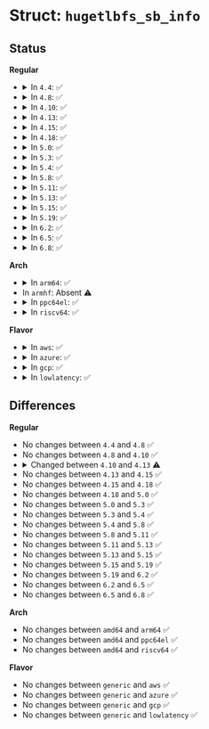# Struct: <code>hugetlbfs_sb_info</code>

## Status
<b>Regular</b>
<ul>
<li>
<details>
<summary>In <code>4.4</code>: ✅</summary>

```c
struct hugetlbfs_sb_info {
    long int max_inodes;
    long int free_inodes;
    spinlock_t stat_lock;
    struct hstate *hstate;
    struct hugepage_subpool *spool;
};
```
</details>
</li>
<li>
<details>
<summary>In <code>4.8</code>: ✅</summary>

```c
struct hugetlbfs_sb_info {
    long int max_inodes;
    long int free_inodes;
    spinlock_t stat_lock;
    struct hstate *hstate;
    struct hugepage_subpool *spool;
};
```
</details>
</li>
<li>
<details>
<summary>In <code>4.10</code>: ✅</summary>

```c
struct hugetlbfs_sb_info {
    long int max_inodes;
    long int free_inodes;
    spinlock_t stat_lock;
    struct hstate *hstate;
    struct hugepage_subpool *spool;
};
```
</details>
</li>
<li>
<details>
<summary>In <code>4.13</code>: ✅</summary>

```c
struct hugetlbfs_sb_info {
    long int max_inodes;
    long int free_inodes;
    spinlock_t stat_lock;
    struct hstate *hstate;
    struct hugepage_subpool *spool;
    kuid_t uid;
    kgid_t gid;
    umode_t mode;
};
```
</details>
</li>
<li>
<details>
<summary>In <code>4.15</code>: ✅</summary>

```c
struct hugetlbfs_sb_info {
    long int max_inodes;
    long int free_inodes;
    spinlock_t stat_lock;
    struct hstate *hstate;
    struct hugepage_subpool *spool;
    kuid_t uid;
    kgid_t gid;
    umode_t mode;
};
```
</details>
</li>
<li>
<details>
<summary>In <code>4.18</code>: ✅</summary>

```c
struct hugetlbfs_sb_info {
    long int max_inodes;
    long int free_inodes;
    spinlock_t stat_lock;
    struct hstate *hstate;
    struct hugepage_subpool *spool;
    kuid_t uid;
    kgid_t gid;
    umode_t mode;
};
```
</details>
</li>
<li>
<details>
<summary>In <code>5.0</code>: ✅</summary>

```c
struct hugetlbfs_sb_info {
    long int max_inodes;
    long int free_inodes;
    spinlock_t stat_lock;
    struct hstate *hstate;
    struct hugepage_subpool *spool;
    kuid_t uid;
    kgid_t gid;
    umode_t mode;
};
```
</details>
</li>
<li>
<details>
<summary>In <code>5.3</code>: ✅</summary>

```c
struct hugetlbfs_sb_info {
    long int max_inodes;
    long int free_inodes;
    spinlock_t stat_lock;
    struct hstate *hstate;
    struct hugepage_subpool *spool;
    kuid_t uid;
    kgid_t gid;
    umode_t mode;
};
```
</details>
</li>
<li>
<details>
<summary>In <code>5.4</code>: ✅</summary>

```c
struct hugetlbfs_sb_info {
    long int max_inodes;
    long int free_inodes;
    spinlock_t stat_lock;
    struct hstate *hstate;
    struct hugepage_subpool *spool;
    kuid_t uid;
    kgid_t gid;
    umode_t mode;
};
```
</details>
</li>
<li>
<details>
<summary>In <code>5.8</code>: ✅</summary>

```c
struct hugetlbfs_sb_info {
    long int max_inodes;
    long int free_inodes;
    spinlock_t stat_lock;
    struct hstate *hstate;
    struct hugepage_subpool *spool;
    kuid_t uid;
    kgid_t gid;
    umode_t mode;
};
```
</details>
</li>
<li>
<details>
<summary>In <code>5.11</code>: ✅</summary>

```c
struct hugetlbfs_sb_info {
    long int max_inodes;
    long int free_inodes;
    spinlock_t stat_lock;
    struct hstate *hstate;
    struct hugepage_subpool *spool;
    kuid_t uid;
    kgid_t gid;
    umode_t mode;
};
```
</details>
</li>
<li>
<details>
<summary>In <code>5.13</code>: ✅</summary>

```c
struct hugetlbfs_sb_info {
    long int max_inodes;
    long int free_inodes;
    spinlock_t stat_lock;
    struct hstate *hstate;
    struct hugepage_subpool *spool;
    kuid_t uid;
    kgid_t gid;
    umode_t mode;
};
```
</details>
</li>
<li>
<details>
<summary>In <code>5.15</code>: ✅</summary>

```c
struct hugetlbfs_sb_info {
    long int max_inodes;
    long int free_inodes;
    spinlock_t stat_lock;
    struct hstate *hstate;
    struct hugepage_subpool *spool;
    kuid_t uid;
    kgid_t gid;
    umode_t mode;
};
```
</details>
</li>
<li>
<details>
<summary>In <code>5.19</code>: ✅</summary>

```c
struct hugetlbfs_sb_info {
    long int max_inodes;
    long int free_inodes;
    spinlock_t stat_lock;
    struct hstate *hstate;
    struct hugepage_subpool *spool;
    kuid_t uid;
    kgid_t gid;
    umode_t mode;
};
```
</details>
</li>
<li>
<details>
<summary>In <code>6.2</code>: ✅</summary>

```c
struct hugetlbfs_sb_info {
    long int max_inodes;
    long int free_inodes;
    spinlock_t stat_lock;
    struct hstate *hstate;
    struct hugepage_subpool *spool;
    kuid_t uid;
    kgid_t gid;
    umode_t mode;
};
```
</details>
</li>
<li>
<details>
<summary>In <code>6.5</code>: ✅</summary>

```c
struct hugetlbfs_sb_info {
    long int max_inodes;
    long int free_inodes;
    spinlock_t stat_lock;
    struct hstate *hstate;
    struct hugepage_subpool *spool;
    kuid_t uid;
    kgid_t gid;
    umode_t mode;
};
```
</details>
</li>
<li>
<details>
<summary>In <code>6.8</code>: ✅</summary>

```c
struct hugetlbfs_sb_info {
    long int max_inodes;
    long int free_inodes;
    spinlock_t stat_lock;
    struct hstate *hstate;
    struct hugepage_subpool *spool;
    kuid_t uid;
    kgid_t gid;
    umode_t mode;
};
```
</details>
</li>
</ul>
<b>Arch</b>
<ul>
<li>
<details>
<summary>In <code>arm64</code>: ✅</summary>

```c
struct hugetlbfs_sb_info {
    long int max_inodes;
    long int free_inodes;
    spinlock_t stat_lock;
    struct hstate *hstate;
    struct hugepage_subpool *spool;
    kuid_t uid;
    kgid_t gid;
    umode_t mode;
};
```
</details>
</li>
<li>
In <code>armhf</code>: Absent ⚠️
</li>
<li>
<details>
<summary>In <code>ppc64el</code>: ✅</summary>

```c
struct hugetlbfs_sb_info {
    long int max_inodes;
    long int free_inodes;
    spinlock_t stat_lock;
    struct hstate *hstate;
    struct hugepage_subpool *spool;
    kuid_t uid;
    kgid_t gid;
    umode_t mode;
};
```
</details>
</li>
<li>
<details>
<summary>In <code>riscv64</code>: ✅</summary>

```c
struct hugetlbfs_sb_info {
    long int max_inodes;
    long int free_inodes;
    spinlock_t stat_lock;
    struct hstate *hstate;
    struct hugepage_subpool *spool;
    kuid_t uid;
    kgid_t gid;
    umode_t mode;
};
```
</details>
</li>
</ul>
<b>Flavor</b>
<ul>
<li>
<details>
<summary>In <code>aws</code>: ✅</summary>

```c
struct hugetlbfs_sb_info {
    long int max_inodes;
    long int free_inodes;
    spinlock_t stat_lock;
    struct hstate *hstate;
    struct hugepage_subpool *spool;
    kuid_t uid;
    kgid_t gid;
    umode_t mode;
};
```
</details>
</li>
<li>
<details>
<summary>In <code>azure</code>: ✅</summary>

```c
struct hugetlbfs_sb_info {
    long int max_inodes;
    long int free_inodes;
    spinlock_t stat_lock;
    struct hstate *hstate;
    struct hugepage_subpool *spool;
    kuid_t uid;
    kgid_t gid;
    umode_t mode;
};
```
</details>
</li>
<li>
<details>
<summary>In <code>gcp</code>: ✅</summary>

```c
struct hugetlbfs_sb_info {
    long int max_inodes;
    long int free_inodes;
    spinlock_t stat_lock;
    struct hstate *hstate;
    struct hugepage_subpool *spool;
    kuid_t uid;
    kgid_t gid;
    umode_t mode;
};
```
</details>
</li>
<li>
<details>
<summary>In <code>lowlatency</code>: ✅</summary>

```c
struct hugetlbfs_sb_info {
    long int max_inodes;
    long int free_inodes;
    spinlock_t stat_lock;
    struct hstate *hstate;
    struct hugepage_subpool *spool;
    kuid_t uid;
    kgid_t gid;
    umode_t mode;
};
```
</details>
</li>
</ul>

## Differences
<b>Regular</b>
<ul>
<li>
No changes between <code>4.4</code> and <code>4.8</code> ✅
</li>
<li>
No changes between <code>4.8</code> and <code>4.10</code> ✅
</li>
<li>
<details>
<summary>Changed between <code>4.10</code> and <code>4.13</code> ⚠️</summary>
<ul>
<li>
<b>Field added. </b>
<code>kuid_t uid</code>
</li>
<li>
<b>Field added. </b>
<code>kgid_t gid</code>
</li>
<li>
<b>Field added. </b>
<code>umode_t mode</code>
</li>
</ul>
</details>
</li>
<li>
No changes between <code>4.13</code> and <code>4.15</code> ✅
</li>
<li>
No changes between <code>4.15</code> and <code>4.18</code> ✅
</li>
<li>
No changes between <code>4.18</code> and <code>5.0</code> ✅
</li>
<li>
No changes between <code>5.0</code> and <code>5.3</code> ✅
</li>
<li>
No changes between <code>5.3</code> and <code>5.4</code> ✅
</li>
<li>
No changes between <code>5.4</code> and <code>5.8</code> ✅
</li>
<li>
No changes between <code>5.8</code> and <code>5.11</code> ✅
</li>
<li>
No changes between <code>5.11</code> and <code>5.13</code> ✅
</li>
<li>
No changes between <code>5.13</code> and <code>5.15</code> ✅
</li>
<li>
No changes between <code>5.15</code> and <code>5.19</code> ✅
</li>
<li>
No changes between <code>5.19</code> and <code>6.2</code> ✅
</li>
<li>
No changes between <code>6.2</code> and <code>6.5</code> ✅
</li>
<li>
No changes between <code>6.5</code> and <code>6.8</code> ✅
</li>
</ul>
<b>Arch</b>
<ul>
<li>
No changes between <code>amd64</code> and <code>arm64</code> ✅
</li>
<li>
No changes between <code>amd64</code> and <code>ppc64el</code> ✅
</li>
<li>
No changes between <code>amd64</code> and <code>riscv64</code> ✅
</li>
</ul>
<b>Flavor</b>
<ul>
<li>
No changes between <code>generic</code> and <code>aws</code> ✅
</li>
<li>
No changes between <code>generic</code> and <code>azure</code> ✅
</li>
<li>
No changes between <code>generic</code> and <code>gcp</code> ✅
</li>
<li>
No changes between <code>generic</code> and <code>lowlatency</code> ✅
</li>
</ul>
